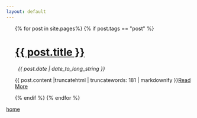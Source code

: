 ```yaml
---
layout: default
---
```


<ul>
  {% for post in site.pages%}
    {% if post.tags == "post" %}
      <a href="{{ post.url }}">
        <H1>{{ post.title }}</H1>
      </a>
      &nbsp; <em>{{ post.date | date_to_long_string }}</em>
      <p><div>{{ post.content |truncatehtml | truncatewords: 181 | markdownify }}<a href="{{ post.url }}">Read More</a> </div></p>
    {% endif %}
  {% endfor %}
</ul>


[home](https://carrieklc.github.io)
